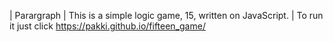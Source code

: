 | Parargraph | This is a simple logic game, 15, written on JavaScript. |
To run it just click https://pakki.github.io/fifteen_game/
